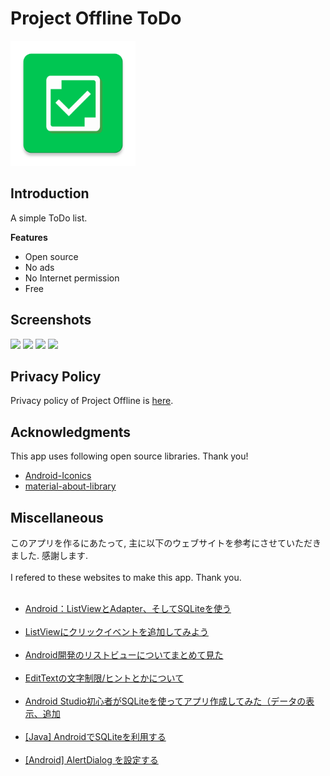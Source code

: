 # Project Offline ToDo
<img src="https://raw.githubusercontent.com/ioliteis/projectoffline_todo/master/app/src/main/ic_launcher-web.png" width="200px"></img>
## Introduction
A simple ToDo list.

**Features**
- Open source
- No ads
- No Internet permission
- Free
## Screenshots
<img src="https://pixelfed.social/storage/m/ebbba457f15a41f29e66bf69f0a5a4d0c974249a/d39aa78c66ea34daea763c3f0f7d2bf0905d76ff/RGwREE41UpahXqlR6FTiqdSF5nmyFzjU9ThWpsuc.png" width="240px"></img>
<img src="https://pixelfed.social/storage/m/3a6438b47665c0545d7d1dd23248088a371859e6/d39aa78c66ea34daea763c3f0f7d2bf0905d76ff/rI7XyUws2AogMMTBRIlApTkdetqT3vIAkLcPSJrc.png" width="240px"></img>
<img src="https://pixelfed.social/storage/m/3a6438b47665c0545d7d1dd23248088a371859e6/d39aa78c66ea34daea763c3f0f7d2bf0905d76ff/AYXYRt0NOwSqkA3KzboDbDBAJ0NSjt91N4dbRWhN.png" width="240px"></img>
<img src="https://pixelfed.social/storage/m/3a6438b47665c0545d7d1dd23248088a371859e6/d39aa78c66ea34daea763c3f0f7d2bf0905d76ff/TU4ilTM5khdwbbTcWbhlfAJQKSBdKKbt41FBMstC.png" width="240px"></img>
## Privacy Policy
Privacy policy of Project Offline is [here](https://ioliteis.github.io/projectoffline/2019/08/26/Privacy-Policy/).
## Acknowledgments
This app uses following open source libraries. Thank you!
- [Android-Iconics](https://github.com/mikepenz/Android-Iconics)
- [material-about-library](https://github.com/daniel-stoneuk/material-about-library)
## Miscellaneous
このアプリを作るにあたって, 主に以下のウェブサイトを参考にさせていただきました. 感謝します. <br /><br />
I refered to these websites to make this app. Thank you. <br /><br />
- [Android：ListViewとAdapter、そしてSQLiteを使う](https://asky.hatenablog.com/entry/2016/05/08/013038)<br /><br />
- [ListViewにクリックイベントを追加してみよう](https://androidroid.info/android/listview/30/)<br /><br />
- [Android開発のリストビューについてまとめて見た](https://qiita.com/watataku/items/36bf775ec5446dc860a8#%E3%83%AA%E3%82%B9%E3%83%88%E3%82%BF%E3%83%83%E3%83%97%E3%81%AE%E3%83%AA%E3%82%B9%E3%83%8A)<br /><br />
- [EditTextの文字制限/ヒントとかについて](http://andante.in/i/%E3%82%B3%E3%83%B3%E3%83%9D%E3%83%BC%E3%83%8D%E3%83%B3%E3%83%88/edittext%E3%81%AE%E6%96%87%E5%AD%97%E5%88%B6%E9%99%90%E3%83%92%E3%83%B3%E3%83%88%E3%81%A8%E3%81%8B%E3%81%AB%E3%81%A4%E3%81%84%E3%81%A6/)<br /><br />
- [Android Studio初心者がSQLiteを使ってアプリ作成してみた（データの表示、追加](https://qiita.com/kengo_kuwahara/items/a8ef858a9810cad42ca6)<br /><br />
- [[Java] AndroidでSQLiteを利用する](https://www.ipentec.com/document/android-use-sqlite-simple-app)<br /><br />
- [[Android] AlertDialog を設定する](https://akira-watson.com/android/alertdialog.html)
